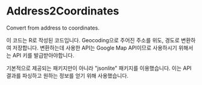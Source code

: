 # Address2Coordinates
Convert from address to coordinates. 

이 코드는 R로 작성된 코드입니다.
Geocoding으로 주어진 주소를 위도, 경도로 변환하여 저장합니다.
변환하는데 사용한 API는 Google Map API이므로 사용하시기 위해서는 API 키를 발급받아야합니다.

기본적으로 제공되는 패키지만이 아니라 "jsonlite" 패키지를 이용했습니다.
이는 API 결과를 파싱하고 원하는 정보를 얻기 위해 사용했습니다.
